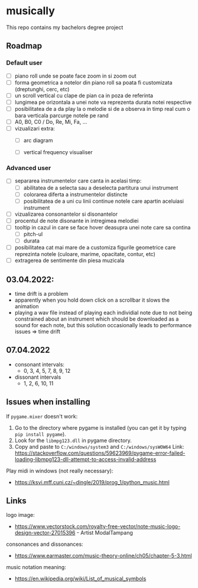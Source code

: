 # musically
This repo contains my bachelors degree project

## Roadmap

### Default user
- [ ] piano roll unde se poate face zoom in si zoom out
- [ ] forma geometrica a notelor din piano roll sa poata fi customizata (dreptunghi, cerc, etc)
- [ ] un scroll vertical cu clape de pian ca in poza de referinta
- [ ] lungimea pe orizontala a unei note va reprezenta durata notei respective
- [ ] posibilitatea de a da play la o melodie si de a observa in timp real cum o bara verticala parcurge notele pe rand
- [ ] A0, B0, C0 / Do, Re, Mi, Fa, ...
- [ ] vizualizari extra:
   - [ ] arc diagram
   - [ ] vertical frequency visualiser


### Advanced user
- [ ] separarea instrumentelor care canta in acelasi timp:
   - [ ] abilitatea de a selecta sau a deselecta partitura unui instrument
   - [ ] colorarea diferta a instrumentelor distincte
   - [ ] posibilitatea de a uni cu linii continue notele care apartin aceluiasi instrument

- [ ] vizualizarea consonantelor si disonantelor
- [ ] procentul de note disonante in intregimea melodiei
- [ ] tooltip in cazul in care se face hover deasupra unei note care sa contina
   - [ ] pitch-ul
   - [ ] durata
- [ ] posibilitatea cat mai mare de a customiza figurile geometrice care reprezinta notele (culoare, marime, opacitate, contur, etc)
- [ ] extragerea de sentimente din piesa muzicala

## 03.04.2022:
   - time drift is a problem
   - apparently when you hold down click on a scrollbar it slows the animation
   - playing a wav file instead of playing each individial note due to not being
   constrained about an instrument which should be downloaded as a sound for each note,
   but this solution occasionally leads to performance issues => time drift

## 07.04.2022
   - consonant intervals:
      - 0, 3, 4, 5, 7, 8, 9, 12
   - dissonant intervals
      - 1, 2, 6, 10, 11

## Issues when installing
If `pygame.mixer` doesn't work:
   1.  Go to the directory where pygame is installed (you can get it by typing `pip install pygame`).
   2.  Look for the `libmpg123.dll` in pygame directory.
   3.  Copy and paste to `C:/windows/system3` and `C:/windows/sysWOW64`
   Link: https://stackoverflow.com/questions/59623969/pygame-error-failed-loading-libmpg123-dll-attempt-to-access-invalid-address

Play midi in windows (not really necessary):
   - https://ksvi.mff.cuni.cz/~dingle/2019/prog_1/python_music.html

## Links
logo image:
   - https://www.vectorstock.com/royalty-free-vector/note-music-logo-design-vector-27015396 - Artist ModalTampang

consonances and dissonances:
   - https://www.earmaster.com/music-theory-online/ch05/chapter-5-3.html

music notation meaning:
   - https://en.wikipedia.org/wiki/List_of_musical_symbols
